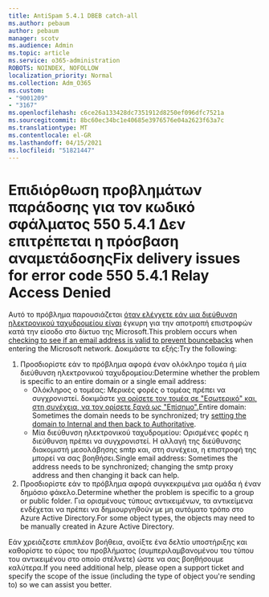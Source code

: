 ```yaml
---
title: AntiSpam 5.4.1 DBEB catch-all
ms.author: pebaum
author: pebaum
manager: scotv
ms.audience: Admin
ms.topic: article
ms.service: o365-administration
ROBOTS: NOINDEX, NOFOLLOW
localization_priority: Normal
ms.collection: Adm_O365
ms.custom:
- "9001209"
- "3167"
ms.openlocfilehash: c6ce26a133428dc7351912d8250ef096dfc7521a
ms.sourcegitcommit: 8bc60ec34bc1e40685e3976576e04a2623f63a7c
ms.translationtype: MT
ms.contentlocale: el-GR
ms.lasthandoff: 04/15/2021
ms.locfileid: "51821447"
---
```

# <a name="fix-delivery-issues-for-error-code-550-541-relay-access-denied"></a><span data-ttu-id="c25c7-102">Επιδιόρθωση προβλημάτων παράδοσης για τον κωδικό σφάλματος 550 5.4.1 Δεν επιτρέπεται η πρόσβαση αναμετάδοσης</span><span class="sxs-lookup"><span data-stu-id="c25c7-102">Fix delivery issues for error code 550 5.4.1 Relay Access Denied</span></span>

<span data-ttu-id="c25c7-103">Αυτό το πρόβλημα παρουσιάζεται [όταν ελέγχετε εάν μια διεύθυνση ηλεκτρονικού ταχυδρομείου είναι](https://docs.microsoft.com/exchange/mail-flow-best-practices/use-directory-based-edge-blocking) έγκυρη για την αποτροπή επιστροφών κατά την είσοδο στο δίκτυο της Microsoft.</span><span class="sxs-lookup"><span data-stu-id="c25c7-103">This problem occurs when [checking to see if an email address is valid to prevent bouncebacks](https://docs.microsoft.com/exchange/mail-flow-best-practices/use-directory-based-edge-blocking) when entering the Microsoft network.</span></span> <span data-ttu-id="c25c7-104">Δοκιμάστε τα εξής:</span><span class="sxs-lookup"><span data-stu-id="c25c7-104">Try the following:</span></span>

1. <span data-ttu-id="c25c7-105">Προσδιορίστε εάν το πρόβλημα αφορά έναν ολόκληρο τομέα ή μία διεύθυνση ηλεκτρονικού ταχυδρομείου:</span><span class="sxs-lookup"><span data-stu-id="c25c7-105">Determine whether the problem is specific to an entire domain or a single email address:</span></span>
    - <span data-ttu-id="c25c7-106">Ολόκληρος ο τομέας: Μερικές φορές ο τομέας πρέπει να συγχρονιστεί. δοκιμάστε [να ορίσετε τον τομέα σε "Εσωτερικό" και, στη συνέχεια, να τον ορίσετε ξανά ως "Επίσημο".](https://docs.microsoft.com/exchange/mail-flow-best-practices/manage-accepted-domains/manage-accepted-domains)</span><span class="sxs-lookup"><span data-stu-id="c25c7-106">Entire domain: Sometimes the domain needs to be synchronized; try [setting the domain to Internal and then back to Authoritative](https://docs.microsoft.com/exchange/mail-flow-best-practices/manage-accepted-domains/manage-accepted-domains).</span></span>
    - <span data-ttu-id="c25c7-107">Μία διεύθυνση ηλεκτρονικού ταχυδρομείου: Ορισμένες φορές η διεύθυνση πρέπει να συγχρονιστεί. Η αλλαγή της διεύθυνσης διακομιστή μεσολάβησης smtp και, στη συνέχεια, η επιστροφή της μπορεί να σας βοηθήσει.</span><span class="sxs-lookup"><span data-stu-id="c25c7-107">Single email address: Sometimes the address needs to be synchronized; changing the smtp proxy address and then changing it back can help.</span></span>
2. <span data-ttu-id="c25c7-108">Προσδιορίστε εάν το πρόβλημα αφορά συγκεκριμένα μια ομάδα ή έναν δημόσιο φάκελο.</span><span class="sxs-lookup"><span data-stu-id="c25c7-108">Determine whether the problem is specific to a group or public folder.</span></span> <span data-ttu-id="c25c7-109">Για ορισμένους τύπους αντικειμένων, τα αντικείμενα ενδέχεται να πρέπει να δημιουργηθούν με μη αυτόματο τρόπο στο Azure Active Directory.</span><span class="sxs-lookup"><span data-stu-id="c25c7-109">For some object types, the objects may need to be manually created in Azure Active Directory.</span></span>

<span data-ttu-id="c25c7-110">Εάν χρειάζεστε επιπλέον βοήθεια, ανοίξτε ένα δελτίο υποστήριξης και καθορίστε το εύρος του προβλήματος (συμπεριλαμβανομένου του τύπου του αντικειμένου στο οποίο στέλνετε) ώστε να σας βοηθήσουμε καλύτερα.</span><span class="sxs-lookup"><span data-stu-id="c25c7-110">If you need additional help, please open a support ticket and specify the scope of the issue (including the type of object you're sending to) so we can assist you better.</span></span>